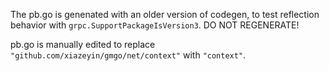 The pb.go is genenated with an older version of codegen, to test reflection behavior with `grpc.SupportPackageIsVersion3`. DO NOT REGENERATE!

pb.go is manually edited to replace `"github.com/xiazeyin/gmgo/net/context"` with `"context"`.
